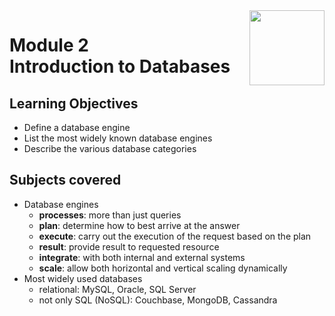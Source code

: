 <a href="../">
  <img src="/img/Oracle_SQL_logo.avif" width="120" align="right">
</a>

# Module 2 <br> Introduction to Databases

## Learning Objectives
- Define a database engine
- List the most widely known database engines
- Describe the various database categories

## Subjects covered
- Database engines
  - **processes**: more than just queries
  - **plan**: determine how to best arrive at the answer
  - **execute**: carry out the execution of the request based on the plan
  - **result**: provide result to requested resource
  - **integrate**: with both internal and external systems 
  - **scale**: allow both horizontal and vertical scaling dynamically
- Most widely used databases
  - relational: MySQL, Oracle, SQL Server
  - not only SQL (NoSQL): Couchbase, MongoDB, Cassandra

